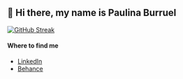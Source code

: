 ## 👋 Hi there, my name is Paulina Burruel

<!--
**paulinaburruel/paulinaburruel** is a ✨ _special_ ✨ repository because its `README.md` (this file) appears on your GitHub profile.

Here are some ideas to get you started:

- 🔭 I’m currently working on ...
- 🌱 I’m currently learning ...
- 👯 I’m looking to collaborate on ...
- 🤔 I’m looking for help with ...
- 💬 Ask me about ...
- 📫 How to reach me: ...
- 😄 Pronouns: ...
- ⚡ Fun fact: ...
-->

[![GitHub Streak](http://github-readme-streak-stats.herokuapp.com?user=paulinaburruel&theme=dark&background=ffffff)](https://git.io/streak-stats)

#### Where to find me
- [LinkedIn](https://www.linkedin.com/in/paulinaburruel/)
- [Behance](https://www.behance.net/paulinaburruel)
